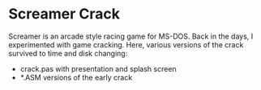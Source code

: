 # Screamer Crack


Screamer is an arcade style racing game for MS-DOS. 
Back in the days, I experimented with game cracking.
Here, various versions of the crack survived to time and disk changing:

  - crack.pas with presentation and splash screen
  - *.ASM versions of the early crack
  
